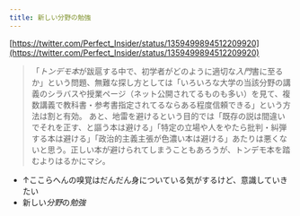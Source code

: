 ```yaml
---
title: 新しい分野の勉強
---
```


[https://twitter.com/Perfect_Insider/status/1359499894512209920](https://twitter.com/Perfect_Insider/status/1359499894512209920)

 > 
 > 「*トンデモ本*が跋扈する中で、初学者がどのように適切な*入門*書に至るか」という問題、無難な探し方としては「いろいろな大学の当該分野の講義のシラバスや授業ページ（ネット公開されてるものも多い）を見て、複数講義で教科書・参考書指定されてるならある程度信頼できる」という方法は割と有効。
 > あと、地雷を避けるという目的では「既存の説は間違いでそれを正す、と謳う本は避ける」「特定の立場や人をやたら批判・糾弾する本は避ける」「政治的主義主張が色濃い本は避ける」あたりは悪くないと思う。正しい本が避けられてしまうこともあろうが、トンデモ本を踏むよりはるかにマシ。

* ↑ここらへんの嗅覚はだんだん身についている気がするけど、意識していきたい
* 新しい*分野*の*勉強*
